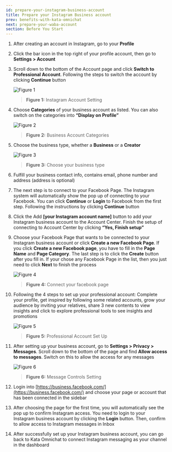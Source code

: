 ```yaml
---
id: prepare-your-instagram-business-account
title: Prepare your Instagram Business account
prev: benefits-with-kata-omnichat
next: prepare-your-waba-account
section: Before You Start
---
```


1. After creating an account in Instagram, go to your **Profile**
2. Click the bar icon in the top right of your profile account, then go to **Settings > Account**
3. Scroll down to the bottom of the Account page and click **Switch to Professional Account**. Following the steps to switch the account by clicking **Continue** button

    ![Figure 1](/assets/images/products/kata-omnichat/image1.webp)

    > **Figure 1:** Instagram Account Setting

4. Choose **Categories** of your business account as listed. You can also switch on the categories into **“Display on Profile”**

    ![Figure 2](/assets/images/products/kata-omnichat/image2.webp)

    > **Figure 2:** Business Account Categories

5. Choose the business type, whether a **Business** or a **Creator**

    ![Figure 3](/assets/images/products/kata-omnichat/image3.webp)

    > **Figure 3:** Choose your business type

6. Fulfill your business contact info, contains email, phone number and address (address is optional)
7. The next step is to connect to your Facebook Page. The Instagram system will automatically show the pop up of connecting to your Facebook. You can click **Continue** or **Login** to Facebook from the first step. Following the instructions by clicking **Continue** button
8. Click the Add **[your Instagram account name]** button to add your Instagram business account to the Account Center. Finish the setup of connecting to Account Center by clicking **“Yes, Finish setup”**
9. Choose your Facebook Page that wants to be connected to your Instagram business account or click **Create a new Facebook Page**. If you click **Create a new Facebook page**, you have to fill in the **Page Name** and **Page Category**. The last step is to click the **Create** button after you fill in. If your chose any Facebook Page in the list, then you just need to click **Next** to finish the process

    ![Figure 4](/assets/images/products/kata-omnichat/image4.webp)

    > **Figure 4:** Connect your facebook page

10. Following the 4 steps to set up your professional account: Complete your profile, get inspired by following some related accounts, grow your audience by inviting your relatives, share 3 new contents to view insights and click to explore professional tools to see insights and promotions

    ![Figure 5](/assets/images/products/kata-omnichat/image5.webp)

    > **Figure 5:** Professional Account Set Up

11. After setting up your business account, go to **Settings > Privacy > Messages**. Scroll down to the bottom of the page and find **Allow access to messages**. Switch on this to allow the access for any messages

    ![Figure 6](/assets/images/products/kata-omnichat/image6.webp)

    > **Figure 6:** Message Controls Setting

12. Login into [https://business.facebook.com/](https://business.facebook.com/) and choose your page or account that has been connected in the sidebar

13. After choosing the page for the first time, you will automatically see the pop up to confirm Instagram access. You need to login to your Instagram business account by clicking the **Login** button. Then, confirm to allow access to Instagram messages in Inbox

14. After successfully set up your Instagram business account, you can go back to Kata Omnichat to connect Instagram messaging as your channel in the dashboard
